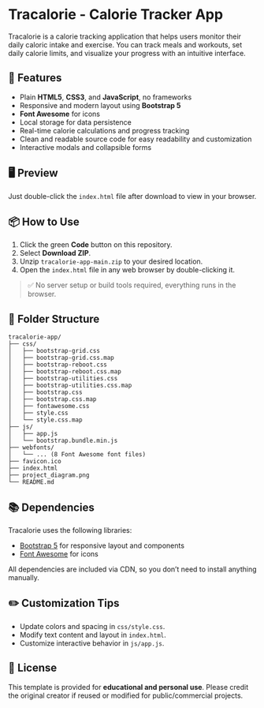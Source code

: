 # Tracalorie - Calorie Tracker App

Tracalorie is a calorie tracking application that helps users monitor their daily caloric intake and exercise. You can track meals and workouts, set daily calorie limits, and visualize your progress with an intuitive interface.

## 🔧 Features

- Plain **HTML5**, **CSS3**, and **JavaScript**, no frameworks
- Responsive and modern layout using **Bootstrap 5**
- **Font Awesome** for icons
- Local storage for data persistence
- Real-time calorie calculations and progress tracking
- Clean and readable source code for easy readability and customization
- Interactive modals and collapsible forms

## 🖥️ Preview

Just double-click the `index.html` file after download to view in your browser.

## 📦 How to Use

1. Click the green **Code** button on this repository.
2. Select **Download ZIP**.
3. Unzip `tracalorie-app-main.zip` to your desired location.
4. Open the `index.html` file in any web browser by double-clicking it.

> ✅ No server setup or build tools required, everything runs in the browser.

## 📁 Folder Structure

```
tracalorie-app/
├── css/
│   ├── bootstrap-grid.css
│   ├── bootstrap-grid.css.map
│   ├── bootstrap-reboot.css
│   ├── bootstrap-reboot.css.map
│   ├── bootstrap-utilities.css
│   ├── bootstrap-utilities.css.map
│   ├── bootstrap.css
│   ├── bootstrap.css.map
│   ├── fontawesome.css
│   ├── style.css
│   └── style.css.map
├── js/
│   ├── app.js
│   └── bootstrap.bundle.min.js
├── webfonts/
│   └── ... (8 Font Awesome font files)
├── favicon.ico
├── index.html
├── project_diagram.png
└── README.md
```

## 📚 Dependencies

Tracalorie uses the following libraries:

- [Bootstrap 5](https://getbootstrap.com/) for responsive layout and components
- [Font Awesome](https://fontawesome.com/) for icons

All dependencies are included via CDN, so you don’t need to install anything manually.

## ✏️ Customization Tips

- Update colors and spacing in `css/style.css`.
- Modify text content and layout in `index.html`.
- Customize interactive behavior in `js/app.js`.

## 📃 License

This template is provided for **educational and personal use**. Please credit the original creator if reused or modified for public/commercial projects.
